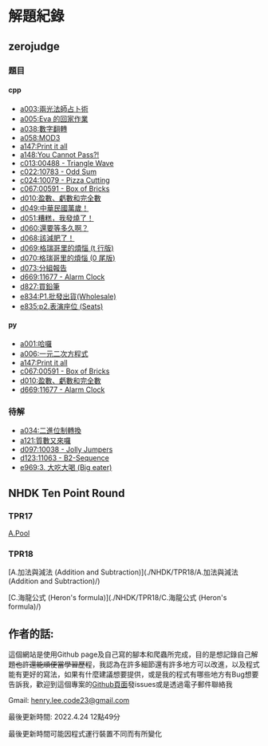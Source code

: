 # 解題紀錄

## zerojudge

### 題目

#### cpp

- [a003:兩光法師占卜術](./zerojudge/a003/)
- [a005:Eva 的回家作業](./zerojudge/a005/)
- [a038:數字翻轉](./zerojudge/a038/)
- [a058:MOD3](./zerojudge/a058/)
- [a147:Print it all](./zerojudge/a147/)
- [a148:You Cannot Pass?!](./zerojudge/a148/)
- [c013:00488 - Triangle Wave](./zerojudge/c013/)
- [c022:10783 - Odd Sum](./zerojudge/c022/)
- [c024:10079 - Pizza Cutting](./zerojudge/c024/)
- [c067:00591 - Box of Bricks](./zerojudge/c067/)
- [d010:盈數、虧數和完全數](./zerojudge/d010/)
- [d049:中華民國萬歲！](./zerojudge/d049/)
- [d051:糟糕，我發燒了！](./zerojudge/d051/)
- [d060:還要等多久啊？](./zerojudge/d060/)
- [d068:該減肥了！](./zerojudge/d068/)
- [d069:格瑞哥里的煩惱 (t 行版)](./zerojudge/d069/)
- [d070:格瑞哥里的煩惱 (0 尾版)](./zerojudge/d070/)
- [d073:分組報告](./zerojudge/d073/)
- [d669:11677 - Alarm Clock](./zerojudge/d669/)
- [d827:買鉛筆](./zerojudge/d827/)
- [e834:P1.批發出貨(Wholesale)](./zerojudge/e834/)
- [e835:p2.表演座位 (Seats)](./zerojudge/e835/)

#### py

- [a001:哈囉](./zerojudge/a001/)
- [a006:一元二次方程式](./zerojudge/a006/)
- [a147:Print it all](./zerojudge/a147/)
- [c067:00591 - Box of Bricks](./zerojudge/c067/)
- [d010:盈數、虧數和完全數](./zerojudge/d010/)
- [d669:11677 - Alarm Clock](./zerojudge/d669/)

### 待解

- [a034:二進位制轉換](https://zerojudge.tw/ShowProblem?problemid=a034)
- [a121:質數又來囉](https://zerojudge.tw/ShowProblem?problemid=a121)
- [d097:10038 - Jolly Jumpers](https://zerojudge.tw/ShowProblem?problemid=d097)
- [d123:11063 - B2-Sequence](https://zerojudge.tw/ShowProblem?problemid=d123)
- [e969:3. 大吃大喝 (Big eater)](https://zerojudge.tw/ShowProblem?problemid=e969)

## NHDK Ten Point Round

### TPR17

[A.Pool](./NHDK/TPR17/A.Pool/)

### TPR18

[A.加法與減法 (Addition and Subtraction)](./NHDK/TPR18/A.加法與減法 (Addition and Subtraction)/)

[C.海龍公式 (Heron's formula)](./NHDK/TPR18/C.海龍公式 (Heron's formula)/)


## 作者的話:

這個網站是使用Github page及自己寫的腳本和爬蟲所完成，目的是想記錄自己解題~~也許還能順便當學習歷程~~，我認為在許多細節還有許多地方可以改進，以及程式能有更好的寫法，如果有什麼建議想要提供，或是我的程式有哪些地方有Bug想要告訴我，歡迎到這個專案的[Github頁面](https://henryleecode23.github.io/solve_record/)發issues或是透過電子郵件聯絡我

Gmail: henry.lee.code23@gmail.com



最後更新時間: 2022.4.24 12點49分


最後更新時間可能因程式運行裝置不同而有所變化